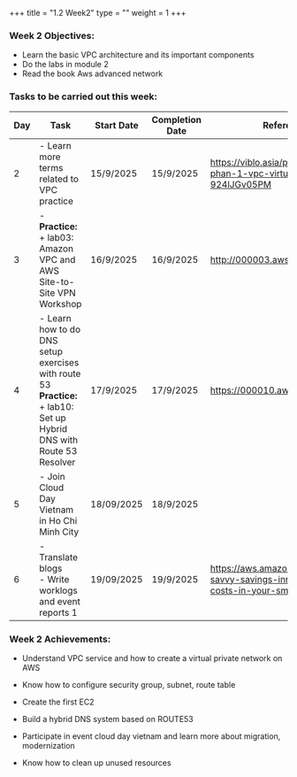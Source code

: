 +++
title = "1.2 Week2"
type = ""
weight = 1
+++

### Week 2 Objectives:

* Learn the basic VPC architecture and its important components
* Do the labs in module 2
* Read the book Aws advanced network

### Tasks to be carried out this week:
| Day |Task| Start Date | Completion Date | Reference Material|
| --- | ------------------------------------------------------------------------------------------------------------------------------------------------------------------------------------------------------ | ---------- | --------------- | ----------------------------------------- |
|2| - Learn more terms related to VPC practice | 15/9/2025 | 15/9/2025 | <https://viblo.asia/p/tim-hieu-ve-aws-phan-1-vpc-virtual-private-cloud-924lJGv05PM>
| 3   | - **Practice:** <br>+ lab03: Amazon VPC and AWS Site-to-Site VPN Workshop | 16/9/2025 | 16/9/2025 | <http://000003.awsstudygroup.com/> |
| 4   | - Learn how to do DNS setup exercises with route 53 <br> **Practice:** + lab10: Set up Hybrid DNS with Route 53 Resolver| 17/9/2025 | 17/9/2025| <https://000010.awsstudygroup.com/> |
| 5   | - Join Cloud Day Vietnam in Ho Chi Minh City | 18/09/2025 | 18/9/2025 |  |
| 6   | - Translate blogs <br> - Write worklogs and event reports 1 | 19/09/2025 | 19/9/2025 | <https://aws.amazon.com/vi/blogs/smb/tech-savvy-savings-innovative-ways-to-cut-costs-in-your-small-business/> |



### Week 2 Achievements:

* Understand VPC service and how to create a virtual private network on AWS

* Know how to configure security group, subnet, route table

* Create the first EC2

* Build a hybrid DNS system based on ROUTE53

* Participate in event cloud day vietnam and learn more about migration, modernization

* Know how to clean up unused resources